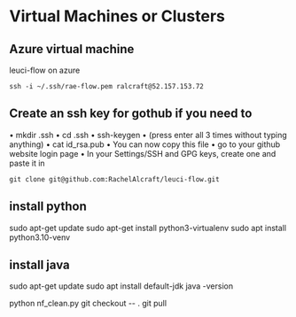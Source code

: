 # Virtual Machines or Clusters

## Azure virtual machine
leuci-flow on azure
```
ssh -i ~/.ssh/rae-flow.pem ralcraft@52.157.153.72
```

## Create an ssh key for gothub if you need to
•   mkdir .ssh
•   cd .ssh
•   ssh-keygen
•   (press enter all 3 times without typing anything)
•   cat id_rsa.pub
•   You can now copy this file
•   go to your github website login page
•   In your Settings/SSH and GPG keys, create one and paste it in

```
git clone git@github.com:RachelAlcraft/leuci-flow.git
```

## install python
sudo apt-get update
sudo apt-get install python3-virtualenv
sudo apt install python3.10-venv

## install java
sudo apt-get update
sudo apt install default-jdk
java -version

python nf_clean.py
git checkout -- .
git pull